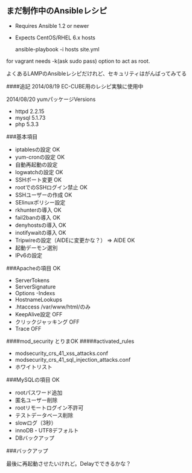 ## まだ制作中のAnsibleレシピ

- Requires Ansible 1.2 or newer
- Expects CentOS/RHEL 6.x hosts

  ansible-playbook -i hosts site.yml

for vagrant needs -k(ask sudo pass) option to act as root.

よくあるLAMPのAnsibleレシピだけれど、セキュリティはがんばってみてる

####追記
2014/08/19 EC-CUBE用のレシピ実験に使用中

2014/08/20 yumパッケージVersions
- httpd 2.2.15
- mysql 5.1.73
- php 5.3.3

###基本項目
- iptablesの設定 OK
- yum-cronの設定 OK
- 自動再起動の設定
- logwatchの設定 OK
- SSHポート変更 OK
- rootでのSSHログイン禁止 OK
- SSHユーザーの作成 OK
- SElinuxポリシー設定
- rkhunterの導入 OK
- fail2banの導入 OK
- denyhostsの導入 OK
- inotifywaitの導入 OK
- Tripwireの設定（AIDEに変更かな？） => AIDE OK
- 起動デーモン選別
- IPv6の設定

###Apacheの項目 OK
- ServerTokens
- ServerSignature
- Options -Indexs
- HostnameLookups
- .htaccess /var/www/html/のみ
- KeepAlive設定 OFF
- クリックジャッキング OFF
- Trace OFF

####mod_security とりまOK
#####activated_rules
- modsecurity_crs_41_xss_attacks.conf
- modsecurity_crs_41_sql_injection_attacks.conf
- ホワイトリスト

###MySQLの項目 OK
- rootパスワード追加
- 匿名ユーザー削除
- rootリモートログイン不許可
- テストデータベース削除
- slowログ（3秒）
- innoDB・UTF8デフォルト
- DBバックアップ

###バックアップ

最後に再起動させたいけれど。Delayでできるかな？

